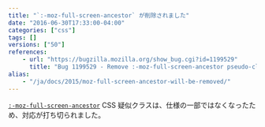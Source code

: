 ```yaml
---
title: "`:-moz-full-screen-ancestor` が削除されました"
date: "2016-06-30T17:33:00-04:00"
categories: ["css"]
tags: []
versions: ["50"]
references:
    - url: "https://bugzilla.mozilla.org/show_bug.cgi?id=1199529"
      title: "Bug 1199529 - Remove :-moz-full-screen-ancestor pseudo-class selector"
alias:
    - "/ja/docs/2015/moz-full-screen-ancestor-will-be-removed/"
---
```

[`:-moz-full-screen-ancestor`](https://developer.mozilla.org/docs/Web/CSS/:-moz-full-screen-ancestor) CSS 疑似クラスは、仕様の一部ではなくなったため、対応が打ち切られました。
